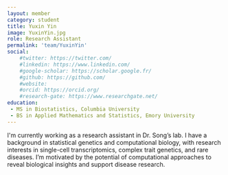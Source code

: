 ```yaml
---
layout: member
category: student
title: Yuxin Yin
image: YuxinYin.jpg
role: Research Assistant
permalink: 'team/YuxinYin'
social:
    #twitter: https://twitter.com/
    #linkedin: https://www.linkedin.com/
    #google-scholar: https://scholar.google.fr/
    #github: https://github.com/
    #website:
    #orcid: https://orcid.org/
    #research-gate: https://www.researchgate.net/
education:
 - MS in Biostatistics, Columbia University
 - BS in Applied Mathematics and Statistics, Emory University
---
```


I'm currently working as a research assistant in Dr. Song’s lab. I have a background in statistical genetics and computational biology, with research interests in single-cell transcriptomics, complex trait genetics, and rare diseases. I’m motivated by the potential of computational approaches to reveal biological insights and support disease research.